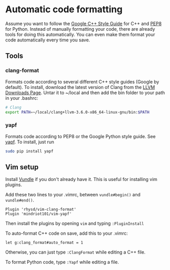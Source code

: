 # Automatic code formatting

Assume you want to follow the [Google C++ Style Guide](https://google-styleguide.googlecode.com/svn/trunk/cppguide.html) for C++ and [PEP8](https://www.python.org/dev/peps/pep-0008/) for Python. Instead of manually formatting your code, there are already tools for doing this automatically. You can even make them format your code automatically every time you save.

## Tools
### clang-format
Formats code according to several different C++ style guides (Google by default). To install, download the latest version of Clang from the [LLVM Downloads Page](http://llvm.org/releases/download.html). Untar it to ~/local and then add the bin folder to your path in your .bashrc:

```bash
# Clang
export PATH=~/local/clang+llvm-3.6.0-x86_64-linux-gnu/bin:$PATH
```

### yapf
Formats code according to PEP8 or the Google Python style guide. See [yapf](https://github.com/google/yapf). To install, just run
```bash
sudo pip install yapf
```

## Vim setup
Install [Vundle](https://github.com/gmarik/Vundle.vim) if you don't already have it. This is useful for installing vim plugins.

Add these two lines to your .vimrc, between `vundle#begin()` and `vundle#end()`.

```vim
Plugin 'rhysd/vim-clang-format'
Plugin 'mindriot101/vim-yapf'
```

Then install the plugins by opening `vim` and typing `:PluginInstall`

To auto-format C++ code on save, add this to your .vimrc:
```vim
let g:clang_format#auto_format = 1
```

Otherwise, you can just type `:ClangFormat` while editing a C++ file.

To format Python code, type `:Yapf` while editing a file.
